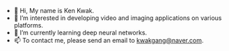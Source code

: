 - 👋 Hi, My name is Ken Kwak.
- 👀 I’m interested in developing video and imaging applications on various platforms.
- 🌱 I’m currently learning deep neural networks.
- 📫 To contact me, please send an email to kwakgang@naver.com.

<!---
kwakgang/kwakgang is a ✨ special ✨ repository because its `README.md` (this file) appears on your GitHub profile.
You can click the Preview link to take a look at your changes.
--->
